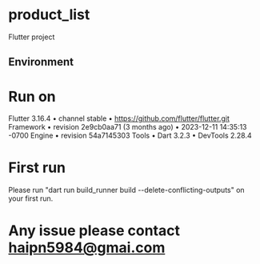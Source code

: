 # product_list

Flutter project

## Environment

# Run on

Flutter 3.16.4 • channel stable • https://github.com/flutter/flutter.git
Framework • revision 2e9cb0aa71 (3 months ago) • 2023-12-11 14:35:13 -0700
Engine • revision 54a7145303
Tools • Dart 3.2.3 • DevTools 2.28.4

# First run

Please run "dart run build_runner build --delete-conflicting-outputs" on your first run.

# Any issue please contact haipn5984@gmai.com
